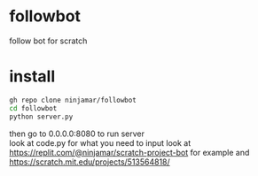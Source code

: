 # followbot
follow bot for scratch
<br>
# install
```bash
gh repo clone ninjamar/followbot
cd followbot
python server.py 
```
then go to 0.0.0.0:8080 to run server
<br>
look at code.py for what you need to input
look at https://replit.com/@ninjamar/scratch-project-bot for example and https://scratch.mit.edu/projects/513564818/
